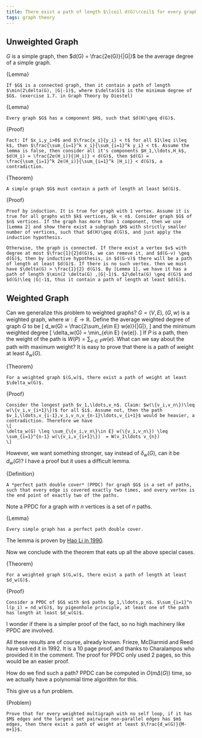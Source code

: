 ```yaml
---
title: There exist a path of length $\lceil d(G)\rceil$ for every graph $G$
tags: graph theory
---
```

## Unweighted Graph
$G$ is a simple graph, then $d(G) = \frac{2e(G)}{|G|}$ be the average degree of a simple graph.

{Lemma}

    If $G$ is a connected graph, then it contain a path of length $\min(2\delta(G), |G|-1)$, where $\delta(G)$ is the minimum degree of $G$. (exercise 1.7. in Graph Theory by Diestel)

{Lemma}

    Every graph $G$ has a component $H$, such that $d(H)\geq d(G)$.

{Proof}

    Fact: If $x_i,y_i>0$ and $\frac{x_i}{y_i} < t$ for all $1\leq i\leq k$, then $\frac{\sum_{i=1}^k x_i}{\sum_{i=1}^k y_i} < t$. Assume the lemma is false, then consider all it's components $H_1,\ldots,H_k$, $d(H_i) = \frac{2e(H_i)}{|H_i|} < d(G)$, then $d(G) = \frac{\sum_{i=1}^k 2e(H_i)}{\sum_{i=1}^k |H_i|} < d(G)$, a contradiction.
 
{Theorem}

    A simple graph $G$ must contain a path of length at least $d(G)$.

{Proof}

    Proof by induction. It is true for graph with 1 vertex. Assume it is true for all graphs with $k$ vertices, $k < n$. Consider graph $G$ of $n$ vertices. If the graph has more than 1 component, then we use [Lemma 2] and show there exist a subgraph $H$ with strictly smaller number of vertices, such that $d(H)\geq d(G)$, and just apply the induction hypothesis.

    Otherwise, the graph is connected. If there exist a vertex $v$ with degree at most $\frac{1}{2}d(G)$, we can remove it, and $d(G-v) \geq d(G)$, then by inductive hypothesis, in $d(G-v)$ there will be a path of length at least $d(G)$. If there is no such vertex. then we must have $\delta(G) > \frac{1}{2} d(G)$. By [Lemma 1], we have it has a path of length $\min(2 \delta(G) ,|G|-1)$. $2\delta(G) \geq d(G)$ and $d(G)\leq |G|-1$, thus it contain a path of length at least $d(G)$.

## Weighted Graph
Can we generalize this problem to weighted graphs?
$G=(V,E)$, $(G,w)$ is a weighted graph, where $w: E\to \mathbb{R}$. Define the average weighted degree of graph $G$ to be 
\[
d_w(G) = \frac{2\sum_{e\in E} w(e)}{|G|},
\]
and the minimum weighted degree
\[
\delta_w(G) = \min_{e\in E} \{w(e)\}.
\]
If $P$ is a path, then the weight of the path is $W(P) = \sum_{e\in P} w(e)$. What can we say about the path with maximum weight? 
It is easy to prove that there is a path of weight at least $\delta_w(G)$. 

{Theorem}

    For a weighted graph $(G,w)$, there exist a path of weight at least $\delta_w(G)$. 

{Proof}

    Consider the longest path $v_1,\ldots,v_n$. Claim: $w(\{v_i,v_n\})\leq w(\{v_i,v_{i+1}\})$ for all $i$. Assume not, then the path $v_1,\ldots,v_{i-1},v_i,v_n,v_{n-1}\ldots,v_{i+1}$ would be heavier, a contradiction. Therefore we have
    \[
    \delta_w(G) \leq \sum_{\{v_i,v_n\}\in E} w(\{v_i,v_n\}) \leq \sum_{i=1}^{n-1} w(\{v_i,v_{i+1}\})  = W(v_1\ldots v_{n})
    \]

However, we want something stronger, say instead of $\delta_w(G)$, can it be $d_w(G)$? I have a proof but it uses a difficult lemma.

{Definition}

    A *perfect path double cover* (PPDC) for graph $G$ is a set of paths, such that every edge is covered exactly two times, and every vertex is the end point of exactly two of the paths. 

Note a PPDC for a graph with $n$ vertices is a set of $n$ paths.

{Lemma}

    Every simple graph has a perfect path double cover.

The lemma is proven by [Hao Li in 1990](http://onlinelibrary.wiley.com/doi/10.1002/jgt.3190140604/abstract). 

Now we conclude with the theorem that eats up all the above special cases.

{Theorem}

    For a weighted graph $(G,w)$, there exist a path of length at least $d_w(G)$. 

{Proof}

    Consider a PPDC of $G$ with $n$ paths $p_1,\ldots,p_n$. $\sum_{i=1}^n l(p_i) = nd_w(G)$, by pigeonhole principle, at least one of the path has length at least $d_w(G)$.

I wonder if there is a simpler proof of the fact, so no high machinery like PPDC are involved. 

All these results are of course, already known. Frieze, McDiarmid and Reed have solved it in 1992. It is a 10 page proof, and thanks to Charalampos who provided it in the comment. The proof for PPDC only used 2 pages, so this would be an easier proof. 

How do we find such a path? PPDC can be computed in $O(m\Delta(G))$ time, so we actually have a polynomial time algorithm for this.

This give us a fun problem.

{Problem}

    Prove that for every weighted multigraph with no self loop, if it has $M$ edges and the largest set pairwise non-parallel edges has $m$ edges, then there exist a path of weight at least $\frac{d_w(G)}{M-m+1}$.
